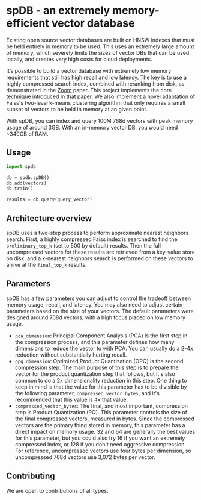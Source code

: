 # spDB -  an extremely memory-efficient vector database
Existing open source vector databases are built on HNSW indexes that must be held entirely in memory to be used. This uses an extremely large amount of memory, which severely limits the sizes of vector DBs that can be used locally, and creates very high costs for cloud deployments.

It’s possible to build a vector database with extremely low memory requirements that still has high recall and low latency. The key is to use a highly compressed search index, combined with reranking from disk, as demonstrated in the [Zoom](https://arxiv.org/abs/1809.04067) paper. This project implements the core technique introduced in that paper. We also implement a novel adaptation of Faiss's two-level k-means clustering algorithm that only requires a small subset of vectors to be held in memory at an given point.

With spDB, you can index and query 100M 768d vectors with peak memory usage of around 3GB. With an in-memory vector DB, you would need ~340GB of RAM.

## Usage
```python
import spdb

db = spdb.spDB()
db.add(vectors)
db.train()

results = db.query(query_vector)
```

## Architecture overview
spDB uses a two-step process to perform approximate nearest neighbors search. First, a highly compressed Faiss index is searched to find the `preliminary_top_k` (set to 500 by default) results. Then the full uncompressed vectors for these results are retrieved from a key-value store on disk, and a k-nearest neighbors search is performed on these vectors to arrive at the `final_top_k` results.

## Parameters
spDB has a few parameters you can adjust to control the tradeoff between memory usage, recall, and latency. You may also need to adjust certain parameters based on the size of your vectors. The default parameters were designed around 768d vectors, with a high focus placed on low memory usage.

- `pca_dimension`: Principal Component Analysis (PCA) is the first step in the compression process, and this parameter defines how many dimensions to reduce the vector to with PCA. You can usually do a 2-4x reduction without substantially hurting recall.
- `opq_dimension`: Optimized Product Quantization (OPQ) is the second compression step. The main purpose of this step is to prepare the vector for the product quantization step that follows, but it's also common to do a 2x dimensionality reduction in this step. One thing to keep in mind is that the value for this parameter has to be divisible by the following parameter, `compressed_vector_bytes`, and it's recommended that this value is 4x that value.
- `compressed_vector_bytes`: The final, and most important, compression step is Product Quantization (PQ). This parameter controls the size of the final compressed vectors, measured in bytes. Since the compressed vectors are the primary thing stored in memory, this parameter has a direct impact on memory usage. 32 and 64 are generally the best values for this parameter, but you could also try 16 if you want an extremely compressed index, or 128 if you don't need aggressive compression. For reference, uncompressed vectors use four bytes per dimension, so uncompressed 768d vectors use 3,072 bytes per vector.

## Contributing
We are open to contributions of all types.
